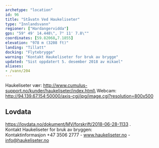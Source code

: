 ```yaml
---
archetype: "location"
id: 96
title: "Ståvatn Ved Haukeliseter"
type: "Innlandsvann"
regioner: ["Hardangervidda"]
gps: "59° 49' 14.448\", 7° 11' 7.8\""
coordinates: [59.82068,7.1855]
elevation: "978 m (3208 ft)"
landing: "Tillatt"
docking: "Flytebrygge"
warning: "Kontakt Haukeliseter for bruk av brygge"
updated: "Sist oppdatert 5. desember 2018 av mikael"
aliases:
- /vann/204
---
```


Haukeliseter vær: http://www.cumulus-support.no/kunder/haukeliseter/index.html\
Webcam: http://94.139.67.154:50000/axis-cgi/jpg/image.cgi?resolution=800x500

## Lovdata

https://lovdata.no/dokument/MV/forskrift/2018-06-28-1133 .\
Kontakt Haukeliseter for bruk av bryggen:\
 Kontaktinformasjon +47 3506 2777  -  www.haukeliseter.no    -   info@haukeliseter.no
